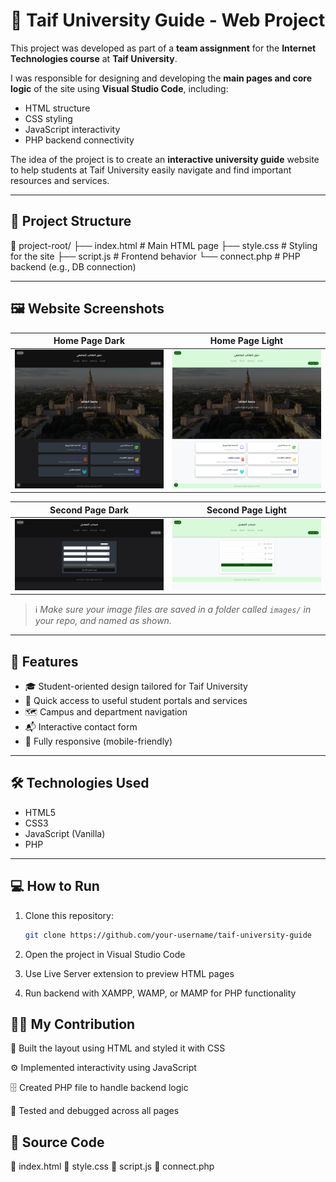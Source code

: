 # 🧭 Taif University Guide - Web Project

This project was developed as part of a **team assignment** for the **Internet Technologies course** at **Taif University**.

I was responsible for designing and developing the **main pages and core logic** of the site using **Visual Studio Code**, including:

- HTML structure  
- CSS styling  
- JavaScript interactivity  
- PHP backend connectivity  

The idea of the project is to create an **interactive university guide** website to help students at Taif University easily navigate and find important resources and services.

---

## 📁 Project Structure

📁 project-root/
├── index.html # Main HTML page
├── style.css # Styling for the site
├── script.js # Frontend behavior
└── connect.php # PHP backend (e.g., DB connection)


---

## 🖼️ Website Screenshots

| Home Page Dark | Home Page Light |
|-----------|----------|
| ![Home1](Home1.png) | ![Home2](Home2.png) |

| Second Page Dark | Second Page Light |
|----------|--------------|
| ![Second1](second1.png) | ![Second2](second2.png) |

> ℹ️ *Make sure your image files are saved in a folder called `images/` in your repo, and named as shown.*

---

## 🚀 Features

- 🎓 Student-oriented design tailored for Taif University
- 🔗 Quick access to useful student portals and services
- 🗺️ Campus and department navigation
- 📬 Interactive contact form
- 📱 Fully responsive (mobile-friendly)

---

## 🛠️ Technologies Used

- HTML5
- CSS3
- JavaScript (Vanilla)
- PHP

---

## 💻 How to Run

1. Clone this repository:
   ```bash
   git clone https://github.com/your-username/taif-university-guide

2. Open the project in Visual Studio Code

3. Use Live Server extension to preview HTML pages

4. Run backend with XAMPP, WAMP, or MAMP for PHP functionality

## 🧑‍💻 My Contribution
🧱 Built the layout using HTML and styled it with CSS

⚙️ Implemented interactivity using JavaScript

🗄️ Created PHP file to handle backend logic

🧪 Tested and debugged across all pages

## 📝 Source Code
🔹 index.html
🔹 style.css
🔹 script.js
🔹 connect.php


